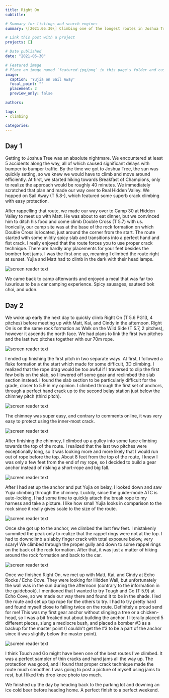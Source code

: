 ```yaml
---
title: Right On
subtitle: 

# Summary for listings and search engines
summary: \[2021.05.30\] Climbing one of the longest routes in Joshua Tree.

# Link this post with a project
projects: []

# Date published
date: "2021-05-30"

# Featured image
# Place an image named `featured.jpg/png` in this page's folder and customize its options here.
image:
  caption: 'Yujia on Sail Away'
  focal_point: ""
  placement: 2
  preview_only: false

authors:

tags:
- climbing

categories:
---
```



Day 1
-------

Getting to Joshua Tree was an absolute nightmare. We encountered at least 5 accidents along the way, all of which caused significant delays with bumper to bumper traffic. By the time we got to Joshua Tree, the sun was quickly setting, so we knew we would have to climb and move around efficiently. At first, we started hiking towards Breakfast of Champions, only to realize the approach would be roughly 40 minutes. We immediately scratched that plan and made our way over to Real Hidden Valley. We hopped on Sail Away (T 5.8-), which featured some superb crack climbing with easy protection.

After rappelling that route, we made our way over to Camp 30 at Hidden Valley to meet up with Matt. He was about to eat dinner, but we convinced him to ditch his food and come climb Double Cross (T 5.7) with us. Ironically, our camp site was at the base of the rock formation on which Double Cross is located, just around the corner from the start. The route started with some mildly spicy slab and transitions into a perfect hand and fist crack. I really enjoyed that the route forces you to use proper crack technique. There are hardly any placements for your feet besides the bomber foot jams. I was the first one up, meaning I climbed the route right at sunset. Yujia and Matt had to climb in the dark with their head lamps.

![screen reader text](doublecross.jpg "Double Cross")

We came back to camp afterwards and enjoyed a meal that was far too luxurious to be a car camping experience. Spicy sausages, sauteed bok choi, and udon.

Day 2
-------

We woke up early the next day to quickly climb Right On (T 5.6 PG13, 4 pitches) before meeting up with Matt, Kai, and Cindy in the afternoon. Right On is on the same rock formation as Walk on the Wild Side (T 5.7, 2 pitches), however it ascends the north face. We had plans to link the first two pitches and the last two pitches together with our 70m rope. 

![screen reader text](righton_topo.jpg "Right On Topo")

I ended up finishing the first pitch in two separate ways. At first, I followed a flake formation at the start which made for some difficult, 3D climbing. I realized that the rope drag would be too awful if I traversed to clip the first few bolts on the slab, so I lowered off some gear and reclimbed the slab section instead. I found the slab section to be particularly difficult for the grade, closer to 5.9 in my opinion. I climbed through the first set of anchors, through a perfect hand crack up to the second belay station just below the chimney pitch (third pitch).

![screen reader text](yujia_righton_hand.jpg "Right On, top of P1")

The chimney was super easy, and contrary to comments online, it was very easy to protect using the inner-most crack. 

![screen reader text](brenden_righton_chimney.jpg "Right On, start of P2")

After finishing the chimney, I climbed up a gulley into some face climbing towards the top of the route. I realized that the last two pitches were exceptionally long, so it was looking more and more likely that I would run out of rope before the top. About 8 feet from the top of the route, I knew I was only a few feet from the end of my rope, so I decided to build a gear anchor instead of risking a short-rope and big fall.

![screen reader text](righton_gearanchor.jpg "Right On, just below the summit")

After I had set up the anchor and put Yujia on belay, I looked down and saw Yujia climbing through the chimney. Luckily, since the guide-mode ATC is auto-locking, I had some time to quickly attach the break rope to my harness and take a picture. I like how small Yujia looks in comparison to the rock since it really gives scale to the size of the route.

![screen reader text](yujia_righton_scale.jpg "That's Yujia in the circle!")

Once she got up to the anchor, we climbed the last few feet. I mistakenly summited the peak only to realize that the rappel rings were not at the top. I had to downclimb a slabby finger crack with total exposure below, very scary! We climbed through the proper gully and down to some rappel rings on the back of the rock formation. After that, it was just a matter of hiking around the rock formation and back to the car.

![screen reader text](righton_rap.jpg "Rappelling down the back")

Once we finished Right On, we met up with Matt, Kai, and Cindy at Echo Rocks / Echo Cove. They were looking for Hidden Wall, but unfortunately the wall was in the sun during the afternoon (contrary to the information in the guidebook). I mentioned that I wanted to try Tough and Go (T 5.9) at Echo Cove, so we made our way there and found it to be in the shade. I led the route and set up top rope for the others to try. I had to try pretty hard and found myself close to falling twice on the route. Definitely a proud send for me! This was my first gear anchor without slinging a tree or a chicken-head, so I was a bit freaked out about building the anchor. I literally placed 5 different pieces, slung a mediocre bush, and placed a bomber #3 as a backup for the master point (I couldn't get the #3 to be a part of the anchor since it was slightly below the master point).

![screen reader text](touchandgo.jpg "Touch and Go")

I think Touch and Go might have been one of the best routes I've climbed. It was a perfect sampler of thin cracks and hand jams all the way up. The protection was good, and I found that proper crack technique made the route much smoother. I was going to post a picture of myself using jams to rest, but I liked this drop knee photo too much.

We finished up the day by heading back to the parking lot and downing an ice cold beer before heading home. A perfect finish to a perfect weekend.